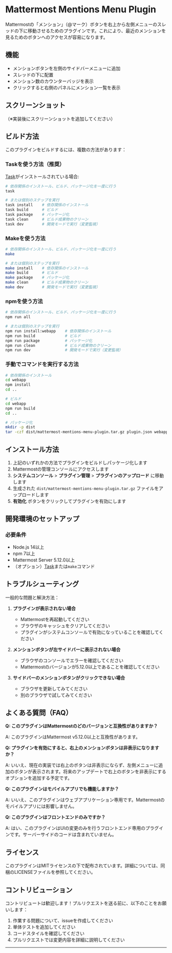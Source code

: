 # Mattermost Mentions Menu Plugin

Mattermostの「メンション」（@マーク）ボタンを右上から左側メニューのスレッドの下に移動させるためのプラグインです。これにより、最近のメンションを見るためのボタンへのアクセスが容易になります。

## 機能

- メンションボタンを左側のサイドバーメニューに追加
- スレッドの下に配置
- メンション数のカウンターバッジを表示
- クリックすると右側のパネルにメンション一覧を表示

## スクリーンショット

（※実装後にスクリーンショットを追加してください）

## ビルド方法

このプラグインをビルドするには、複数の方法があります：

### Taskを使う方法（推奨）

[Task](https://taskfile.dev/)がインストールされている場合:

```bash
# 依存関係のインストール、ビルド、パッケージ化を一度に行う
task

# または個別のステップを実行
task install    # 依存関係のインストール
task build      # ビルド
task package    # パッケージ化
task clean      # ビルド成果物のクリーン
task dev        # 開発モードで実行（変更監視）
```

### Makeを使う方法

```bash
# 依存関係のインストール、ビルド、パッケージ化を一度に行う
make

# または個別のステップを実行
make install    # 依存関係のインストール
make build      # ビルド
make package    # パッケージ化
make clean      # ビルド成果物のクリーン
make dev        # 開発モードで実行（変更監視）
```

### npmを使う方法

```bash
# 依存関係のインストール、ビルド、パッケージ化を一度に行う
npm run all

# または個別のステップを実行
npm run install:webapp    # 依存関係のインストール
npm run build             # ビルド
npm run package           # パッケージ化
npm run clean             # ビルド成果物のクリーン
npm run dev               # 開発モードで実行（変更監視）
```

### 手動でコマンドを実行する方法

```bash
# 依存関係のインストール
cd webapp
npm install
cd ..

# ビルド
cd webapp
npm run build
cd ..

# パッケージ化
mkdir -p dist
tar -czf dist/mattermost-mentions-menu-plugin.tar.gz plugin.json webapp/dist/main.js
```

## インストール方法

1. 上記のいずれかの方法でプラグインをビルドしパッケージ化します
2. Mattermostの管理コンソールにアクセスします
3. **システムコンソール** > **プラグイン管理** > **プラグインのアップロード** に移動します
4. 生成された `dist/mattermost-mentions-menu-plugin.tar.gz` ファイルをアップロードします
5. **有効化** ボタンをクリックしてプラグインを有効にします

## 開発環境のセットアップ

### 必要条件

- Node.js 14以上
- npm 7以上
- Mattermost Server 5.12.0以上
- （オプション）[Task](https://taskfile.dev/)または`make`コマンド

## トラブルシューティング

一般的な問題と解決方法：

1. **プラグインが表示されない場合**
   - Mattermostを再起動してください
   - ブラウザのキャッシュをクリアしてください
   - プラグインがシステムコンソールで有効になっていることを確認してください

2. **メンションボタンが左サイドバーに表示されない場合**
   - ブラウザのコンソールでエラーを確認してください
   - Mattermostのバージョンが5.12.0以上であることを確認してください

3. **サイドバーのメンションボタンがクリックできない場合**
   - ブラウザを更新してみてください
   - 別のブラウザで試してみてください

## よくある質問（FAQ）

**Q: このプラグインはMattermostのどのバージョンと互換性がありますか？**

A: このプラグインはMattermost v5.12.0以上と互換性があります。

**Q: プラグインを有効にすると、右上のメンションボタンは非表示になりますか？**

A: いいえ、現在の実装では右上のボタンは非表示にならず、左側メニューに追加のボタンが表示されます。将来のアップデートで右上のボタンを非表示にするオプションを追加する予定です。

**Q: このプラグインはモバイルアプリでも機能しますか？**

A: いいえ、このプラグインはウェブアプリケーション専用です。Mattermostのモバイルアプリには影響しません。

**Q: このプラグインはフロントエンドのみですか？**

A: はい、このプラグインはUIの変更のみを行うフロントエンド専用のプラグインです。サーバーサイドのコードは含まれていません。

## ライセンス

このプラグインはMITライセンスの下で配布されています。詳細については、同梱のLICENSEファイルを参照してください。

## コントリビューション

コントリビュートは歓迎します！プルリクエストを送る前に、以下のことをお願いします：

1. 作業する問題について、issueを作成してください
2. 単体テストを追加してください
3. コードスタイルを確認してください
4. プルリクエストでは変更内容を詳細に説明してください

---

